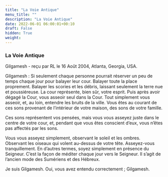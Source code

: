 ```yaml
---
title: "La Voie Antique"
menu_title: ""
description: "La Voie Antique"
date: 2022-06-01 06:00:01+00:10
draft: False
hidden: True
weight:
---
```

### La Voie Antique

Gilgamesh - reçu par RL le 16 Août 2004, Atlanta, Georgia, USA.

Gilgamesh : Si seulement chaque personne pourrait réserver un peu de temps chaque jour pour balayer leur cour. Balayer toute la place proprement. Balayer les scories et les débris, laissant seulement la terre nue et poussiéreuse. La cour représente, bien sûr, votre esprit. Puis après avoir dégagé la Cour, vous asseoir seul dans la Cour. Tout simplement vous asseoir, et, au loin, entendre les bruits de la ville. Vous êtes au courant de ces sons provenant de l’intérieur de votre maison, des sons de votre famille.

Ces sons représentent vos pensées, mais vous vous asseyez juste dans le centre de votre cour, et, pendant que vous êtes conscient d’eux, vous n’êtes pas affectés par les sons.

Vous vous asseyez simplement, observant le soleil et les ombres. Observant les oiseaux qui volent au-dessus de votre tête. Asseyez-vous tranquillement. En d’autres termes, soyez simplement en présence du Seigneur. C’est la façon de méditer chaque jour vers le Seigneur. Il s’agit de l’ancien mode des Sumériens et des Hébreux.

Je suis Gilgamesh. Oui, vous avez entendu correctement ; Gilgamesh.